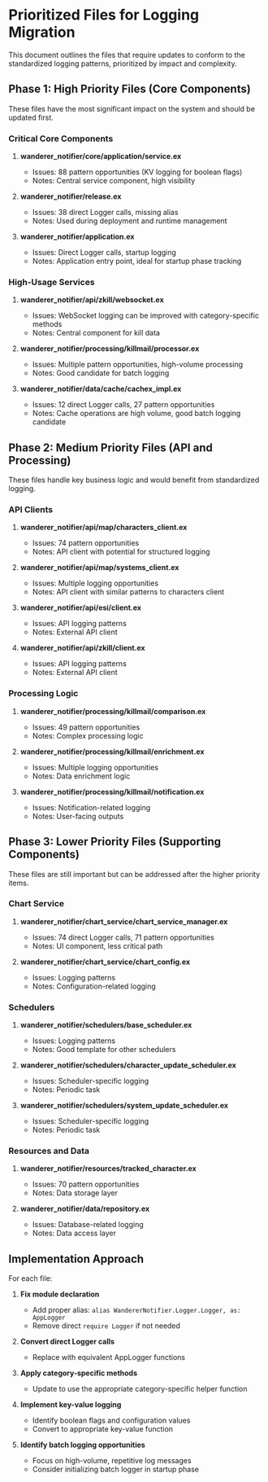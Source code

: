 # Prioritized Files for Logging Migration

This document outlines the files that require updates to conform to the standardized logging patterns, prioritized by impact and complexity.

## Phase 1: High Priority Files (Core Components)

These files have the most significant impact on the system and should be updated first.

### Critical Core Components

1. **wanderer_notifier/core/application/service.ex**

   - Issues: 88 pattern opportunities (KV logging for boolean flags)
   - Notes: Central service component, high visibility

2. **wanderer_notifier/release.ex**

   - Issues: 38 direct Logger calls, missing alias
   - Notes: Used during deployment and runtime management

3. **wanderer_notifier/application.ex**
   - Issues: Direct Logger calls, startup logging
   - Notes: Application entry point, ideal for startup phase tracking

### High-Usage Services

1. **wanderer_notifier/api/zkill/websocket.ex**

   - Issues: WebSocket logging can be improved with category-specific methods
   - Notes: Central component for kill data

2. **wanderer_notifier/processing/killmail/processor.ex**

   - Issues: Multiple pattern opportunities, high-volume processing
   - Notes: Good candidate for batch logging

3. **wanderer_notifier/data/cache/cachex_impl.ex**
   - Issues: 12 direct Logger calls, 27 pattern opportunities
   - Notes: Cache operations are high volume, good batch logging candidate

## Phase 2: Medium Priority Files (API and Processing)

These files handle key business logic and would benefit from standardized logging.

### API Clients

1. **wanderer_notifier/api/map/characters_client.ex**

   - Issues: 74 pattern opportunities
   - Notes: API client with potential for structured logging

2. **wanderer_notifier/api/map/systems_client.ex**

   - Issues: Multiple logging opportunities
   - Notes: API client with similar patterns to characters client

3. **wanderer_notifier/api/esi/client.ex**

   - Issues: API logging patterns
   - Notes: External API client

4. **wanderer_notifier/api/zkill/client.ex**
   - Issues: API logging patterns
   - Notes: External API client

### Processing Logic

1. **wanderer_notifier/processing/killmail/comparison.ex**

   - Issues: 49 pattern opportunities
   - Notes: Complex processing logic

2. **wanderer_notifier/processing/killmail/enrichment.ex**

   - Issues: Multiple logging opportunities
   - Notes: Data enrichment logic

3. **wanderer_notifier/processing/killmail/notification.ex**
   - Issues: Notification-related logging
   - Notes: User-facing outputs

## Phase 3: Lower Priority Files (Supporting Components)

These files are still important but can be addressed after the higher priority items.

### Chart Service

1. **wanderer_notifier/chart_service/chart_service_manager.ex**

   - Issues: 74 direct Logger calls, 71 pattern opportunities
   - Notes: UI component, less critical path

2. **wanderer_notifier/chart_service/chart_config.ex**
   - Issues: Logging patterns
   - Notes: Configuration-related logging

### Schedulers

1. **wanderer_notifier/schedulers/base_scheduler.ex**

   - Issues: Logging patterns
   - Notes: Good template for other schedulers

2. **wanderer_notifier/schedulers/character_update_scheduler.ex**

   - Issues: Scheduler-specific logging
   - Notes: Periodic task

3. **wanderer_notifier/schedulers/system_update_scheduler.ex**
   - Issues: Scheduler-specific logging
   - Notes: Periodic task

### Resources and Data

1. **wanderer_notifier/resources/tracked_character.ex**

   - Issues: 70 pattern opportunities
   - Notes: Data storage layer

2. **wanderer_notifier/data/repository.ex**
   - Issues: Database-related logging
   - Notes: Data access layer

## Implementation Approach

For each file:

1. **Fix module declaration**

   - Add proper alias: `alias WandererNotifier.Logger.Logger, as: AppLogger`
   - Remove direct `require Logger` if not needed

2. **Convert direct Logger calls**

   - Replace with equivalent AppLogger functions

3. **Apply category-specific methods**

   - Update to use the appropriate category-specific helper function

4. **Implement key-value logging**

   - Identify boolean flags and configuration values
   - Convert to appropriate key-value function

5. **Identify batch logging opportunities**
   - Focus on high-volume, repetitive log messages
   - Consider initializing batch logger in startup phase
